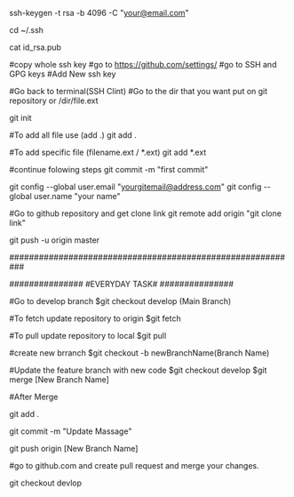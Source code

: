 ssh-keygen -t rsa -b 4096 -C "your@email.com"

cd ~/.ssh

cat id_rsa.pub

#copy whole ssh key
#go to https://github.com/settings/
#go to SSH and GPG keys
#Add New ssh key

#Go back to terminal(SSH Clint)
#Go to the dir that you want put on git repository or /dir/file.ext

git init

#To add all file use (add .)
git add .

#To add specific file (filename.ext / *.ext)
git add *.ext

#continue folowing steps
git commit -m "first commit"

git config --global user.email "yourgitemail@address.com"
git config --global user.name "your name"

#Go to github repository and get clone link
git remote add origin "git clone link"

git push -u origin master

###########################################################


###############
#EVERYDAY TASK#
###############

#Go to develop branch
$git checkout develop (Main Branch)

#To fetch update repository to origin
$git fetch 

#To pull update repository to local 
$git pull

#create new brranch 
$git checkout -b newBranchName(Branch Name)

#Update the feature branch with new code
$git checkout develop
$git merge [New Branch Name]

#After Merge

git add .

git commit -m "Update Massage"

git push origin [New Branch Name]

#go to github.com and create pull request and merge your changes.

git checkout devlop


